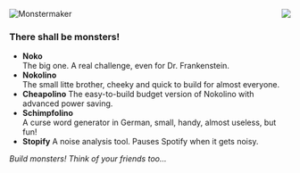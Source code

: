 ![Monstermaker](http://www.nikolairadke.de/Nokolino/monstermaker_github2.jpg)
<img src="http://www.nikolairadke.de/Nokolino/monsterbande_github.jpg" align="right">
                                                                                   
### There shall be monsters!
  
* **Noko**   
  The big one. A real challenge, even for Dr. Frankenstein.
* **Nokolino**   
  The small litte brother, cheeky and quick to build for almost everyone.
* **Cheapolino**
  The easy-to-build budget version of Nokolino with advanced power saving.  
* **Schimpfolino**  
  A curse word generator in German, small, handy, almost useless, but fun!
* **Stopify**
  A noise analysis tool. Pauses Spotify when it gets noisy.
      
 *Build monsters! Think of your friends too...*
